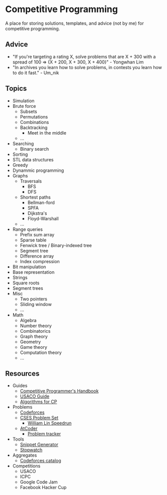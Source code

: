 # Competitive Programming
A place for storing solutions, templates, and advice (not by me) for competitive programming.

## Advice
* "If you're targeting a rating X, solve problems that are X + 300 with a spread of 100 => {X + 200, X + 300, X + 400}" - Yongwhan Lim
* "In archives you learn how to solve problems, in contests you learn how to do it fast." - Um_nik

## Topics
* Simulation
* Brute force
  * Subsets
  * Permutations
  * Combinations
  * Backtracking
    * Meet in the middle
  * ...
* Searching
  * Binary search
* Sorting
* STL data structures
* Greedy
* Dynammic programming
* Graphs
  * Traversals
    * BFS
    * DFS
  * Shortest paths
    * Bellman-ford
    * SPFA
    * Dijkstra's
    * Floyd-Warshall
  * ...
* Range queries
  * Prefix sum array
  * Sparse table
  * Fenwick tree / Binary-indexed tree
  * Segment tree
  * Difference array
  * Index compression
* Bit manipulation
* Base representation
* Strings
* Square roots
* Segment trees
* Misc
  * Two pointers
  * Sliding window
  * ...
* Math
  * Algebra
  * Number theory
  * Combinatorics
  * Graph theory
  * Geometry
  * Game theory
  * Computation theory
  * ...

## Resources
* Guides
  * [Competitive Programmer's Handbook](https://cses.fi/book/book.pdf)
  * [USACO Guide](https://usaco.guide/)
  * [Algorithms for CP](https://cp-algorithms.com/)
* Problems
  * [Codeforces](https://codeforces.com)
  * [CSES Problem Set](https://cses.fi/problemset/)
    * [William Lin Speedrun](https://www.youtube.com/watch?v=dZ_6MS14Mg4)
  * [AtCoder](https://atcoder.jp/)
    * [Problem tracker](https://kenkoooo.com/atcoder#/table/Tcheemo)
* Tools
  * [Snippet Generator](https://snippet-generator.app/)
  * [Stopwatch](https://www.timeanddate.com/stopwatch/)
* Aggregates
  * [Codeforces catalog](https://codeforces.com/catalog)
* Competitions
  * USACO
  * ICPC
  * Google Code Jam
  * Facebook Hacker Cup